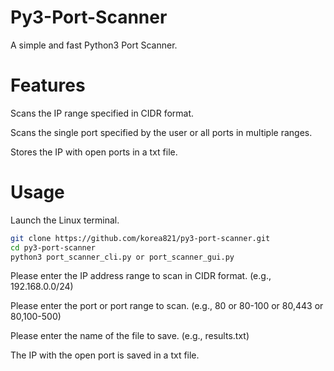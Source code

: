# Py3-Port-Scanner
A simple and fast Python3 Port Scanner.


# Features
Scans the IP range specified in CIDR format.

Scans the single port specified by the user or all ports in multiple ranges.

Stores the IP with open ports in a txt file.


# Usage
Launch the Linux terminal.

```Bash
git clone https://github.com/korea821/py3-port-scanner.git
cd py3-port-scanner
python3 port_scanner_cli.py or port_scanner_gui.py
```

Please enter the IP address range to scan in CIDR format. (e.g., 192.168.0.0/24)

Please enter the port or port range to scan. (e.g., 80 or 80-100 or 80,443 or 80,100-500)

Please enter the name of the file to save. (e.g., results.txt)

The IP with the open port is saved in a txt file.
